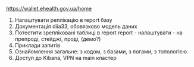 https://wallet.ehealth.gov.ua/home

1. Налаштувати реплікацію в report базу
2. Документація diia33, обовязково модель даних
3. Потестити зрепліковані таблиці в report report - налаштувати - на препроді, стейджі, проді, (демо?)
4. Приклади запитів
5. Ознайомлення загальне: з кодом, з базами, з логами, з топологією.
6. Доступ до Kibana, VPN на main кластер
